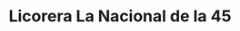 ---
title: "Licorera La Nacional de la 45"
url: /bogota/licorera-la-nacional-de-la-45/
shop: Spirituosen
---